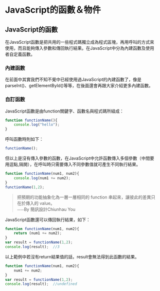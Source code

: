 # JavaScript的函數＆物件

## JavaScript的函數

在JavaScript函數是把共用的一些程式碼獨立成為程式區塊，再用呼叫的方式來使用，而且能夠傳入參數和傳回執行結果。在JavaScript中分為內建函數及使用者自定義函數。

### 內建函數

在前面中其實我們不知不覺中已經使用過JavaScript的內建函數了，像是parseInt\(\)、getElementById\(\)等等，在後面還會再跟大家介紹更多內建函數。

### 自訂函數

JavaScript函數是由function關鍵字、函數名與程式碼所組成：

```javascript
function functionName(){
    console.log("hello");
}
```

呼叫函數時則如下：

```javascript
functionName();
```

但以上是沒有傳入參數的函數，在JavaScript中允許函數傳入多個參數（中間要用逗點,隔開），在呼叫時只需要傳入不同參數值就可產生不同執行結果。

```javascript
function functionName(num1, num2){
    console.log(num1 += num2);
}
functionName(1,2);
```

> 把預期的功能抽象化為一層一層相同的 function 串起來，讓彼此的差異只在於傳入的 value。  
>                                                                                                  ⏤⏤By 簡訊設計Chiunhau You

JavaScript函數還可以傳回執行結果，如下：

```javascript
function functionName(num1, num2){
    return (num1 += num2);
}
var result = functionName(1,2);
console.log(result);  //3
```

以上範例中若沒有return結果值的話，result會無法得到此函數的結果。

```javascript
function functionName(num1, num2){
    num1 += num2;
}
var result = functionName(1,2);
console.log(result);  //undefined
```



